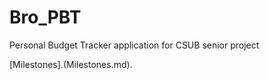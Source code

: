 # Bro_PBT
Personal Budget Tracker application for CSUB senior project

[Milestones].(Milestones.md).
